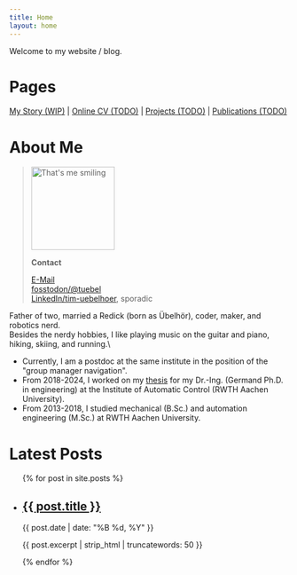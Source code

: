 ```yaml
---
title: Home
layout: home
---
```

Welcome to my website / blog.

# Pages
[My Story (WIP)](/my_story) | [Online CV (TODO)](/cv) | [Projects (TODO)](/projects) | [Publications (TODO)](/publications)

# About Me
> <img src="{{ site.baseurl }}/assets/images/tim.jpg" alt="That's me smiling" width="150"/>
>
> **Contact**
> 
> [E-Mail](mailto:mail@redick.cc)\
> [fosstodon/@tuebel](https://fosstodon.org/@tuebel)\
> [LinkedIn/tim-uebelhoer](https://www.linkedin.com/in/timredick/), sporadic

Father of two, married a Redick (born as Übelhör), coder, maker, and robotics nerd.\
Besides the nerdy hobbies, I like playing music on the guitar and piano, hiking, skiing, and running.\

* Currently, I am a postdoc at the same institute in the position of the "group manager navigation".
* From 2018-2024, I worked on my [thesis](https://doi.org/10.18154/RWTH-2024-04533) for my Dr.-Ing. (Germand Ph.D. in engineering) at the Institute of Automatic Control (RWTH Aachen University).
* From 2013-2018, I studied mechanical (B.Sc.) and automation engineering (M.Sc.) at RWTH Aachen University.

# Latest Posts

<ul>
    {% for post in site.posts %}
    <li>
        <h2><a href="{{ post.url | relative_url }}">{{ post.title }}</a></h2>
        <p>{{ post.date | date: "%B %d, %Y" }}</p>
        <p>{{ post.excerpt | strip_html | truncatewords: 50 }}</p>
    </li>
    {% endfor %}
</ul>
